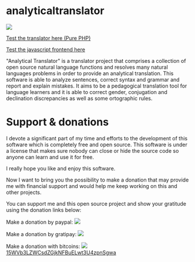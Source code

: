 # analyticaltranslator

<img src="http://lingoworld.eu/at/public/images/webscreenshot1.png" />

<a href="http://lingoworld.eu/translator/translator.php">Test the translator here (Pure PHP)</a>

<a href="htto://lingoworld.eu/translator/translator.html">Test the javascript frontend here</a>


"Analytical Translator" is a translator project that comprises a collection of open source natural language functions
and resolves many natural languages problems in order to provide an analytical translation. This software is able to
analyze sentences, correct syntax and grammar and report and explain mistakes. It aims to be a pedagogical translation
tool for language learners and it is able to correct gender, conjugation and declination discrepancies as well as some
ortographic rules.

Support & donations 
===================

I devote a significant part of my time and efforts to the development of this software which is completely free and open source. This software is under a license that makes sure nobody can close or hide the source code so anyone can learn and use it for free.

I really hope you like and enjoy this software.

Now I want to bring you the possibility to make a donation that may provide me with financial support and would help me keep working on this and other projects.

You can support me and this open source project and show your gratitude using the donation links below:

Make a donation by paypal:
<a href="http://lingoworld.eu/websites/donations/donate.php"><img src="http://lingoworld.eu/lingoworld/donations/paypalbutton.png"></a>

Make a donation by gratipay:
<a href="https://gratipay.com/xpheres"><img src="http://lingoworld.eu/websites/donations/gratipay.png"></a>

Make a donation with bitcoins:
 <a href="http://lingoworld.eu/websites/donations/bitaddressqr.png">
 <img src="http://lingoworld.eu/websites/donations/bitaddressqr78.png">
  15WVb3LZWCsdZGjkNFBuELwt3U4zpnSgwa</a>
